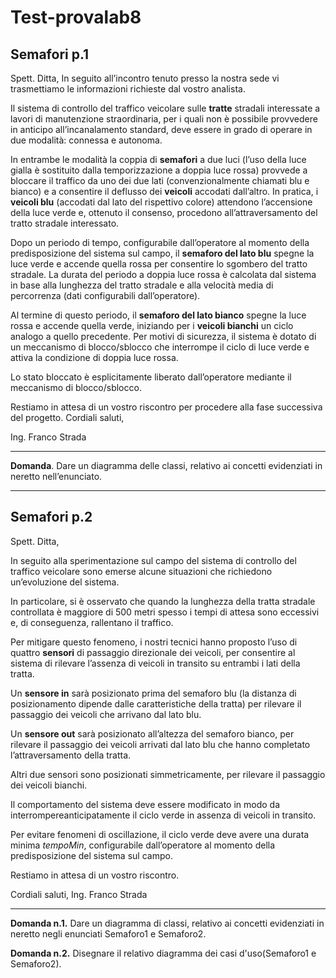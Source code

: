 # Test-provalab8

## Semafori p.1

Spett. Ditta, 
In seguito all’incontro tenuto presso la nostra sede vi trasmettiamo le informazioni richieste dal 
vostro analista. 

Il  sistema  di  controllo  del  traffico  veicolare  sulle  **tratte**  stradali  interessate  a  lavori  di 
manutenzione  straordinaria,  per  i  quali  non  è  possibile  provvedere  in  anticipo 
all’incanalamento  standard,  deve  essere  in  grado  di  operare  in  due  modalità:  connessa  e 
autonoma. 

In entrambe le modalità la coppia di **semafori** a due luci (l’uso della luce gialla è 
sostituito dalla temporizzazione a doppia luce rossa) provvede a bloccare il traffico da uno dei 
due  lati  (convenzionalmente  chiamati  blu  e  bianco)  e  a  consentire  il  deflusso  dei  **veicoli** 
accodati dall’altro. In pratica, i **veicoli blu** (accodati dal lato del rispettivo colore) attendono 
l’accensione della luce verde e, ottenuto il consenso, procedono all’attraversamento del tratto 
stradale interessato. 

Dopo un periodo di tempo, configurabile dall’operatore al momento della 
predisposizione  del  sistema  sul  campo,  il  **semaforo  del  lato  blu**  spegne  la  luce  verde  e 
accende  quella  rossa  per  consentire  lo  sgombero  del  tratto  stradale.  La  durata  del  periodo  a doppia luce rossa è calcolata dal sistema in base alla lunghezza del tratto stradale e alla velocità media  di  percorrenza  (dati  configurabili  dall’operatore).  

Al  termine  di  questo  periodo,  il **semaforo del lato bianco** spegne la luce rossa e accende quella verde, iniziando per i **veicoli bianchi** un ciclo analogo a quello precedente. Per motivi di sicurezza, il sistema è dotato di un meccanismo  di  blocco/sblocco  che  interrompe  il  ciclo  di  luce  verde  e  attiva  la  condizione  di doppia  luce  rossa.  

Lo  stato  bloccato  è  esplicitamente  liberato  dall’operatore  mediante  il meccanismo di blocco/sblocco. 

Restiamo in attesa di un vostro riscontro per procedere alla fase successiva del progetto. 
Cordiali saluti, 

Ing. Franco Strada 

****

**Domanda**. Dare  un  diagramma  delle  classi,  relativo  ai  concetti evidenziati in neretto nell’enunciato. 

****

## Semafori p.2

Spett. Ditta,

In seguito alla sperimentazione sul campo del sistema di controllo del traffico veicolare sono 
emerse alcune situazioni che richiedono un’evoluzione del sistema.

In particolare, si è osservato che quando la lunghezza della tratta stradale controllata è maggiore di 500 metri spesso i tempi di attesa sono eccessivi e, di conseguenza, rallentano il traffico. 

Per mitigare questo fenomeno, i nostri tecnici hanno proposto l’uso di quattro **sensori** di passaggio direzionale dei veicoli, per consentire al sistema di rilevare l’assenza di veicoli in transito su entrambi i lati della tratta. 

Un **sensore in** sarà posizionato prima del semaforo blu (la distanza di posizionamento dipende 
dalle caratteristiche della tratta) per rilevare il passaggio dei veicoli che arrivano dal lato blu.

Un **sensore out** sarà posizionato all’altezza del semaforo bianco, per rilevare il passaggio dei 
veicoli  arrivati  dal  lato  blu  che  hanno  completato  l’attraversamento  della  tratta.  

Altri  due sensori  sono  posizionati  simmetricamente,  per  rilevare  il  passaggio  dei  veicoli  bianchi.

Il comportamento del sistema deve essere modificato in modo da interrompereanticipatamente il ciclo verde in assenza di veicoli in transito. 

Per evitare fenomeni di oscillazione, il ciclo verde deve  avere  una  durata  minima  *tempoMin*,  configurabile  dall’operatore  al  momento  della predisposizione del sistema sul campo.


Restiamo in attesa di un vostro riscontro.

Cordiali saluti, 
Ing. Franco Strada  

****

**Domanda n.1.**  Dare un diagramma di classi, relativo ai concetti evidenziati in neretto negli enunciati Semaforo1 e Semaforo2.

**Domanda n.2.** Disegnare il relativo diagramma dei casi d'uso(Semaforo1 e Semaforo2).